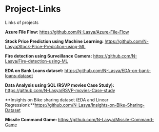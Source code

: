 # Project-Links
Links of projects

**Azure File Flow:** https://github.com/N-Lasya/Azure-File-Flow

**Stock Price Prediction using Machine Learning:** https://github.com/N-Lasya/Stock-Price-Prediction-using-ML

**Fire detection using Surveillance Camera:** https://github.com/N-Lasya/Fire-detection-using-ML

**EDA on Bank Loans dataset:** https://github.com/N-Lasya/EDA-on-bank-loans-dataset

**Data Analysis using SQL (RSVP movies Case Study):** https://github.com/N-Lasya/RSVP-movies-Case-study

**Insights on Bike sharing dataset (EDA and Linear Regression):**https://github.com/N-Lasya/Insights-on-Bike-Sharing-Dataset

**Missile Command Game:** https://github.com/N-Lasya/Missile-Command-Game
